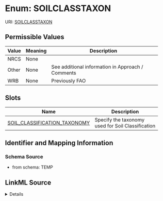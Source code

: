 # Enum: SOILCLASSTAXON



URI: [SOILCLASSTAXON](SOILCLASSTAXON)

## Permissible Values

| Value | Meaning | Description |
| --- | --- | --- |
| NRCS | None |  |
| Other | None | See additional information in Approach / Comments |
| WRB | None | Previously FAO |




## Slots

| Name | Description |
| ---  | --- |
| [SOIL_CLASSIFICATION_TAXONOMY](SOIL_CLASSIFICATION_TAXONOMY.md) | Specify the taxonomy used for Soil Classification |






## Identifier and Mapping Information







### Schema Source


* from schema: TEMP




## LinkML Source

<details>
```yaml
name: SOIL_CLASS_TAXON
from_schema: TEMP
rank: 1000
permissible_values:
  NRCS:
    text: NRCS
  Other:
    text: Other
    description: See additional information in Approach / Comments
  WRB:
    text: WRB
    description: Previously FAO

```
</details>
